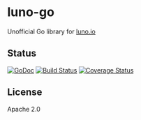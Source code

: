 # luno-go

Unofficial Go library for [luno.io](https://luno.io)

## Status

[![GoDoc](https://godoc.org/github.com/mschoch/luno-go?status.svg)](https://godoc.org/github.com/mschoch/luno-go)
[![Build Status](https://travis-ci.org/mschoch/luno-go.svg?branch=master)](https://travis-ci.org/mschoch/luno-go)
[![Coverage Status](https://coveralls.io/repos/github/mschoch/luno-go/badge.svg?branch=master)](https://coveralls.io/github/mschoch/luno-go?branch=master)

## License

Apache 2.0
